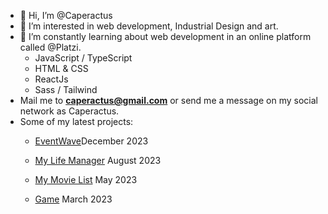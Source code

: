 - 👋 Hi, I’m @Caperactus
- 👀 I’m interested in web development, Industrial Design and art.
- 🌱 I’m constantly learning about web development in an online platform called @Platzi.
  - JavaScript / TypeScript
  - HTML & CSS
  - ReactJs
  - Sass / Tailwind
- Mail me to **caperactus@gmail.com** or send me a message on my social network as Caperactus.
- Some of my latest projects:
  - <p><a href='https://s12-02-m-node-react-nine.vercel.app/' target='_blank'>EventWave</a>December 2023</p>
  - <p><a href="https://caperasdev.github.io/todo-appV2/" target="_blank" >My Life Manager</a> August 2023</p>
  - <p><a href="https://caperasdev.github.io/my-movie-list-tmdb-api/" target="_blank" >My Movie List</a> May 2023</p>
  - <p><a href="https://caperasdev.github.io/JS-Taller-Videogames/" target="_blank" >Game</a> March 2023</p>
